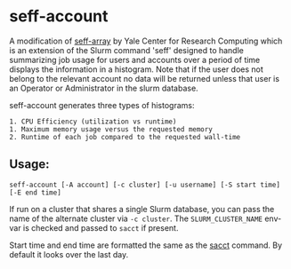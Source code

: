 # seff-account

A modification of [seff-array](https://github.com/ycrc/seff-array) by Yale Center for Research Computing which is an extension of the Slurm command 'seff' designed to handle summarizing job usage for users and accounts over a period of time displays the information in a histogram. Note that if the user does not belong to the relevant account no data will be returned unless that user is an Operator or Administrator in the slurm database.

seff-account generates three types of histograms: 

    1. CPU Efficiency (utilization vs runtime)
    1. Maximum memory usage versus the requested memory
    2. Runtime of each job compared to the requested wall-time

## Usage:

    seff-account [-A account] [-c cluster] [-u username] [-S start time] [-E end time]

If run on a cluster that shares a single Slurm database, you can pass the name of the alternate cluster via `-c cluster`.  The `SLURM_CLUSTER_NAME` env-var is checked and passed to `sacct` if present. 

Start time and end time are formatted the same as the [sacct](https://slurm.schedmd.com/sacct.html) command. By default it looks over the last day.
